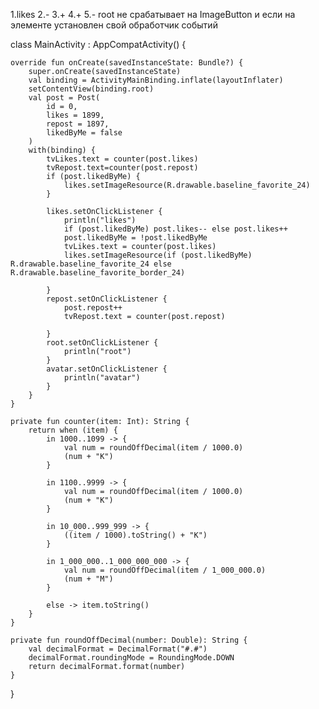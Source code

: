 1.likes
2.-
3.+
4.+
5.-
root не срабатывает на ImageButton и если на элементе установлен свой обработчик событий


class MainActivity : AppCompatActivity() {

    override fun onCreate(savedInstanceState: Bundle?) {
        super.onCreate(savedInstanceState)
        val binding = ActivityMainBinding.inflate(layoutInflater)
        setContentView(binding.root)
        val post = Post(
            id = 0,
            likes = 1899,
            repost = 1897,
            likedByMe = false
        )
        with(binding) {
            tvLikes.text = counter(post.likes)
            tvRepost.text=counter(post.repost)
            if (post.likedByMe) {
                likes.setImageResource(R.drawable.baseline_favorite_24)
            }

            likes.setOnClickListener {
                println("likes")
                if (post.likedByMe) post.likes-- else post.likes++
                post.likedByMe = !post.likedByMe
                tvLikes.text = counter(post.likes)
                likes.setImageResource(if (post.likedByMe) R.drawable.baseline_favorite_24 else R.drawable.baseline_favorite_border_24)

            }
            repost.setOnClickListener {
                post.repost++
                tvRepost.text = counter(post.repost)

            }
            root.setOnClickListener {
                println("root")
            }
            avatar.setOnClickListener {
                println("avatar")
            }
        }
    }

    private fun counter(item: Int): String {
        return when (item) {
            in 1000..1099 -> {
                val num = roundOffDecimal(item / 1000.0)
                (num + "K")
            }

            in 1100..9999 -> {
                val num = roundOffDecimal(item / 1000.0)
                (num + "K")
            }

            in 10_000..999_999 -> {
                ((item / 1000).toString() + "K")
            }

            in 1_000_000..1_000_000_000 -> {
                val num = roundOffDecimal(item / 1_000_000.0)
                (num + "M")
            }

            else -> item.toString()
        }
    }

    private fun roundOffDecimal(number: Double): String {
        val decimalFormat = DecimalFormat("#.#")
        decimalFormat.roundingMode = RoundingMode.DOWN
        return decimalFormat.format(number)
    }

}

